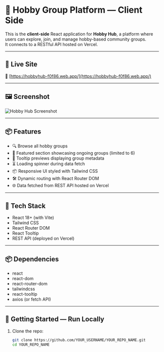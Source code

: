 # 🎯 Hobby Group Platform — Client Side

This is the **client-side** React application for **Hobby Hub**, a platform where users can explore, join, and manage hobby-based community groups.  
It connects to a RESTful API hosted on Vercel.

---

## 🚀 Live Site

🔗 [https://hobbyhub-f0f86.web.app/](https://hobbyhub-f0f86.web.app/)

---

## 🖼️ Screenshot

![Hobby Hub Screenshot](https://i.ibb.co.com/G31fNK15/Screenshot-2025-08-08-163216.png)  
<!-- Replace with your actual screenshot named 'screenshot.png' in repo root -->

---

## 📦 Features

- 🔍 Browse all hobby groups  
- 🌟 Featured section showcasing ongoing groups (limited to 6)  
- 🧠 Tooltip previews displaying group metadata  
- ⏳ Loading spinner during data fetch  
- 📦 Responsive UI styled with Tailwind CSS  
- 🛠️ Dynamic routing with React Router DOM  
- 🌐 Data fetched from REST API hosted on Vercel  

---

## 🧰 Tech Stack

- React 18+ (with Vite)  
- Tailwind CSS  
- React Router DOM  
- React Tooltip  
- REST API (deployed on Vercel)  

---

## 📦 Dependencies

- react  
- react-dom  
- react-router-dom  
- tailwindcss  
- react-tooltip  
- axios (or fetch API)  

---

## 🚀 Getting Started — Run Locally

1. Clone the repo:  
   ```bash
   git clone https://github.com/YOUR_USERNAME/YOUR_REPO_NAME.git
   cd YOUR_REPO_NAME
